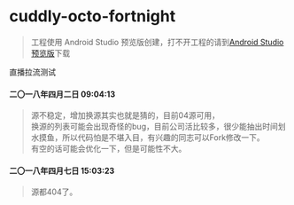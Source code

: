 # cuddly-octo-fortnight
> 工程使用 Android Studio 预览版创建，打不开工程的请到[Android Studio 预览版](https://developer.android.google.cn/studio/preview/index.html)下载
  
直播拉流测试

#### 二〇一八年四月二日 09:04:13
> 源不稳定，增加换源其实也就是猜的，目前04源可用，<br>换源的列表可能会出现奇怪的bug，目前公司活比较多，很少能抽出时间划水摸鱼，所以代码怕是不堪入目，有兴趣的同志可以Fork修改一下。<br>有空的话可能会优化一下，但是可能性不大。

#### 二〇一八年四月七日 15:03:23
> 源都404了。
